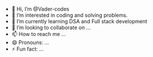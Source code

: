 - 👋 Hi, I’m @Vader-codes
- 👀 I’m interested in coding and solving problems.
- 🌱 I’m currently learning DSA and Full stack development
- 💞️ I’m looking to collaborate on ...
- 📫 How to reach me ...
- 😄 Pronouns: ...
- ⚡ Fun fact: ...

<!---
Vader-codes/Vader-codes is a ✨ special ✨ repository because its `README.md` (this file) appears on your GitHub profile.
You can click the Preview link to take a look at your changes.
--->
